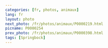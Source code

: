 ```yaml
---
categories: [fr, photos, animaux]
lang: fr
layout: photo
next_photo: /fr/photos/animaux/P0000219.html
picname: P0000254
prev_photo: /fr/photos/animaux/P0000398.html
tags: [Springbock]
---
```

